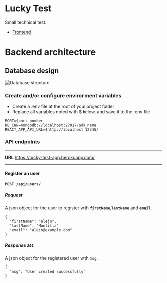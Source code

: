 # Lucky Test

Small technical test.

-  [Frontend](https://github.com/AlejoVE/lucky-app)

# **Backend architecture**

## **Database design**

![Database structure](https://user-images.githubusercontent.com/59319966/123554204-33836680-d77f-11eb-8008-c51f1414a174.png 'Database structure')

### **Create and/or configure environment variables**

-  Create a .env file at the root of your project folder
-  Replace all variables noted with $ below, and save it to the .env file

```
PORT=$port_number
DB_CNN=mongodb://localhost:27017/$db_name
REACT_APP_API_URL=$http://localhost:12345/
```

### **API endpoints**

---

**URL** https://lucky-test-app.herokuapp.com/

---

#### **Register an user**

**`POST /api/users/`**

##### **Request**

A json object for the user to register with **`firstName`**,**`lastName`** and **`email`**.

```
{
  "firstName": "alejo",
  "lastName": "Montilla"
  "email": "alejo@example.com"
}
```

##### **Response `201`**

A json object for the registered user with `msg`.

```
{
  "msg": "User created successfully"
}
```